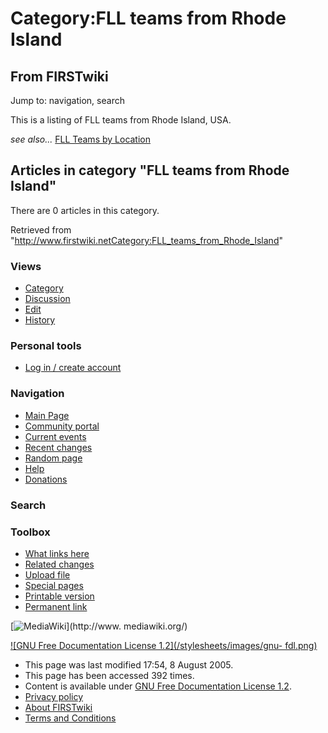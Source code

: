 # Category:FLL teams from Rhode Island

## From FIRSTwiki

Jump to: navigation, search

This is a listing of FLL teams from Rhode Island, USA.

_see also..._ [FLL Teams by Location](FLL_Teams_by_Location "FLL
Teams by Location")

## Articles in category "FLL teams from Rhode Island"

There are 0 articles in this category.

Retrieved from "<http://www.firstwiki.netCategory:FLL_teams_from_Rhode_Island>"

### Views

- [Category](Category:FLL_teams_from_Rhode_Island)
- [Discussion](/index.php?title=Category_talk:FLL_teams_from_Rhode_Island&action=edit)
- [Edit](/index.php?title=Category:FLL_teams_from_Rhode_Island&action=edit)
- [History](/index.php?title=Category:FLL_teams_from_Rhode_Island&action=history)

### Personal tools

- [Log in / create account](/index.php?title=Special:Userlogin&returnto=Category:FLL_teams_from_Rhode_Island)

[](Main_Page "Main Page")

### Navigation

- [Main Page](Main_Page)
- [Community portal](FIRSTwiki:Community_portal)
- [Current events](Current_events)
- [Recent changes](Special:Recentchanges)
- [Random page](Special:Random)
- [Help](Help:Contents)
- [Donations](FIRSTwiki:Site_support)

### Search

### Toolbox

- [What links here](Special:Whatlinkshere/Category:FLL_teams_from_Rhode_Island)
- [Related changes](Special:Recentchangeslinked/Category:FLL_teams_from_Rhode_Island)
- [Upload file](Special:Upload)
- [Special pages](Special:Specialpages)
- [Printable version](/index.php?title=Category:FLL_teams_from_Rhode_Island&printable=yes)
- [Permanent link](/index.php?title=Category:FLL_teams_from_Rhode_Island&oldid=40630)

[![MediaWiki](/skins/common/images/poweredby_mediawiki_88x31.png)](http://www.
mediawiki.org/)

[![GNU Free Documentation License 1.2](/stylesheets/images/gnu-
fdl.png)](http://www.gnu.org/copyleft/fdl.html)

- This page was last modified 17:54, 8 August 2005.
- This page has been accessed 392 times.
- Content is available under [GNU Free Documentation License 1.2](http://www.gnu.org/copyleft/fdl.html "http://www.gnu.org/copyleft/fdl.html").
- [Privacy policy](FIRSTwiki:Privacy_policy "FIRSTwiki:Privacy policy")
- [About FIRSTwiki](FIRSTwiki:About "FIRSTwiki:About")
- [Terms and Conditions](FIRSTwiki:Terms_and_conditions "FIRSTwiki:Terms and conditions")
